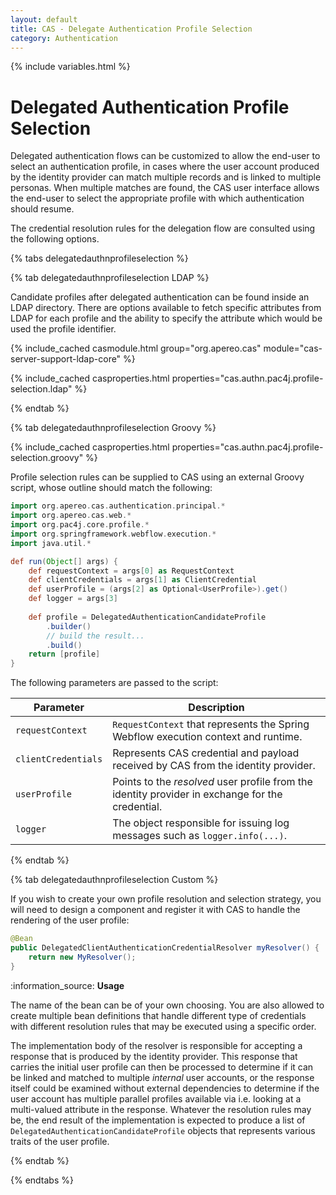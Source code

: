 ```yaml
---
layout: default
title: CAS - Delegate Authentication Profile Selection
category: Authentication
---
```


{% include variables.html %}

# Delegated Authentication Profile Selection

Delegated authentication flows can be customized to allow the end-user to select an authentication profile,
in cases where the user account produced by the identity provider can match multiple records
and is linked to multiple personas. When multiple matches are found, the CAS user interface allows the end-user to select
the appropriate profile with which authentication should resume. 
               
The credential resolution rules for the delegation flow are consulted using the following options.
    
{% tabs delegatedauthnprofileselection %}

{% tab delegatedauthnprofileselection LDAP %}

Candidate profiles after delegated authentication can be found inside an LDAP directory. There are options available to fetch
specific attributes from LDAP for each profile and the ability to specify the attribute which would be used the profile identifier.

{% include_cached casmodule.html group="org.apereo.cas" module="cas-server-support-ldap-core" %}

{% include_cached casproperties.html properties="cas.authn.pac4j.profile-selection.ldap" %}

{% endtab %}

{% tab delegatedauthnprofileselection Groovy %}

{% include_cached casproperties.html properties="cas.authn.pac4j.profile-selection.groovy" %}

Profile selection rules can be supplied to CAS using an external Groovy script, whose outline should match the following:

```groovy
import org.apereo.cas.authentication.principal.*   
import org.apereo.cas.web.*
import org.pac4j.core.profile.*
import org.springframework.webflow.execution.*
import java.util.*

def run(Object[] args) {
    def requestContext = args[0] as RequestContext
    def clientCredentials = args[1] as ClientCredential
    def userProfile = (args[2] as Optional<UserProfile>).get()
    def logger = args[3]
    
    def profile = DelegatedAuthenticationCandidateProfile
        .builder()
        // build the result... 
        .build()
    return [profile]
}
```

The following parameters are passed to the script:

| Parameter           | Description                                                                                      |
|---------------------|--------------------------------------------------------------------------------------------------|
| `requestContext`    | `RequestContext` that represents the Spring Webflow execution context and runtime.               |
| `clientCredentials` | Represents CAS credential and payload received by CAS from the identity provider.                |
| `userProfile`       | Points to the *resolved* user profile from the identity provider in exchange for the credential. |
| `logger`            | The object responsible for issuing log messages such as `logger.info(...)`.                      |

{% endtab %}

{% tab delegatedauthnprofileselection Custom %}

If you wish to create your own profile resolution and selection strategy, you will need to
design a component and register it with CAS to handle the rendering of the user profile:

```java
@Bean
public DelegatedClientAuthenticationCredentialResolver myResolver() {
    return new MyResolver();
}
```

<div class="alert alert-info">:information_source: <strong>Usage</strong><p>
The name of the bean can be of your own choosing. You are also allowed to create multiple bean definitions
that handle different type of credentials with different resolution rules that may be 
executed using a specific order.</p></div>

The implementation body of the resolver is responsible for accepting a response that is produced by the identity provider.
This response that carries the initial user profile can then be processed to determine if it can be linked and matched
to multiple *internal* user accounts, or the response itself could be examined without external dependencies to determine
if the user account has multiple parallel profiles available via i.e. looking at a multi-valued attribute in the
response. Whatever the resolution rules may be, the end result of the implementation is expected to
produce a list of `DelegatedAuthenticationCandidateProfile` objects that represents various traits of the user profile.

{% endtab %}

{% endtabs %}
